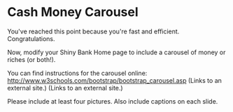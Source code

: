 # Cash Money Carousel

You've reached this point because you're fast and efficient. Congratulations. 

Now, modify your Shiny Bank Home page to include a carousel of money or riches (or both!).

You can find instructions for the carousel online: http://www.w3schools.com/bootstrap/bootstrap_carousel.asp (Links to an external site.) (Links to an external site.)

Please include at least four pictures. Also include captions on each slide.
